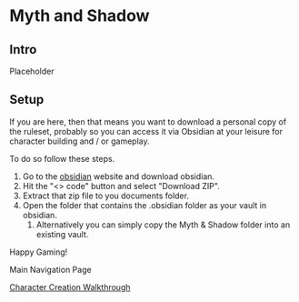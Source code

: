 # Myth and Shadow

## Intro
Placeholder

## Setup
If you are here, then that means you want to download a personal copy of the ruleset, probably so you can access it via Obsidian at your leisure for character building and / or gameplay.

To do so follow these steps.
1. Go to the [obsidian](https://obsidian.md/download) website and download obsidian.
2. Hit the "<> code" button and select "Download ZIP".
3. Extract that zip file to you documents folder.
4. Open the folder that contains the .obsidian folder as your vault in obsidian.
	1. Alternatively you can simply copy the Myth & Shadow folder into an existing vault.

Happy Gaming!

Main Navigation Page 

[Character Creation Walkthrough](Myth%20&%20Shadow/Character%20Creation/Character%20Creation%20Walkthrough.md)